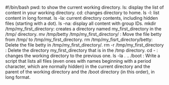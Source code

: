 #!/bin/bash
pwd: to show the current working directory.
ls: display the list of content in your working directory.
cd: changes directory to home.
ls -l: list content in long format.
ls -la: current directory contents, including hidden files (starting with a dot).
ls -na: display all content with group IDs.
mkdir /tmp/my_first_directory: creates a directory named my_first_directory in the /tmp/ directory.
mv /tmp/betty /tmp/my_first_directory/ : Move the file betty from /tmp/ to /tmp/my_first_directory.
rm /tmp/my_fisrt_directory/betty: Delete the file betty in /tmp/my_first_directory/.
rm -r /tmp/my_first_directory : Delete the directory my_first_directory that is in the /tmp directory.
cd - : changes the working directory to the previous one.
ls -la . .. /boot : Write a script that lists all files (even ones with names beginning with a period character, which are normally hidden) in the current directory and the parent of the working directory and the /boot directory (in this order), in long format.
